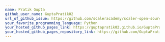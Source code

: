 ```yaml
---
name: Pratik Gupta
github_user_name: GuptaPratik02
url_of_github_issue: https://github.com/scaleracademy/scaler-open-source-september-challenge/issues/86
your_favorite_programming_language: Python
your_hosted_github_pages_link: https://guptapratik02.github.io/GuptaPratik02/
your_hosted_github_pages_repository_link: https://github.com/GuptaPratik02/GuptaPratik02
---
```


